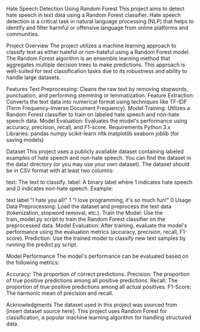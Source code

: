 Hate Speech Detection Using Random Forest
This project aims to detect hate speech in text data using a Random Forest classifier. Hate speech detection is a critical task in natural language processing (NLP) that helps to identify and filter harmful or offensive language from online platforms and communities.

Project Overview
The project utilizes a machine learning approach to classify text as either hateful or non-hateful using a Random Forest model. The Random Forest algorithm is an ensemble learning method that aggregates multiple decision trees to make predictions. This approach is well-suited for text classification tasks due to its robustness and ability to handle large datasets.

Features
Text Preprocessing: Cleans the raw text by removing stopwords, punctuation, and performing stemming or lemmatization.
Feature Extraction: Converts the text data into numerical format using techniques like TF-IDF (Term Frequency-Inverse Document Frequency).
Model Training: Utilizes a Random Forest classifier to train on labeled hate speech and non-hate speech data.
Model Evaluation: Evaluates the model's performance using accuracy, precision, recall, and F1-score.
Requirements
Python 3.x
Libraries:
pandas
numpy
scikit-learn
nltk
matplotlib
seaborn
joblib (for saving models)

Dataset
This project uses a publicly available dataset containing labeled examples of hate speech and non-hate speech. You can find the dataset in the data/ directory (or you may use your own dataset). The dataset should be in CSV format with at least two columns:

text: The text to classify.
label: A binary label where 1 indicates hate speech and 0 indicates non-hate speech.
Example:

text	label
"I hate you all!"	1
"I love programming, it's so much fun!"	0
Usage
Data Preprocessing: Load the dataset and preprocess the text data (tokenization, stopword removal, etc.).
Train the Model: Use the train_model.py script to train the Random Forest classifier on the preprocessed data.
Model Evaluation: After training, evaluate the model's performance using the evaluation metrics (accuracy, precision, recall, F1-score).
Prediction: Use the trained model to classify new text samples by running the predict.py script.

Model Performance
The model's performance can be evaluated based on the following metrics:

Accuracy: The proportion of correct predictions.
Precision: The proportion of true positive predictions among all positive predictions.
Recall: The proportion of true positive predictions among all actual positives.
F1-Score: The harmonic mean of precision and recall.

Acknowledgments
The dataset used in this project was sourced from [insert dataset source here].
This project uses Random Forest for classification, a popular machine learning algorithm for handling structured data.
